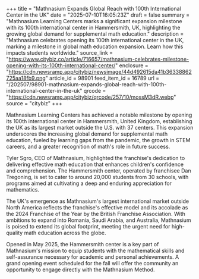 +++
title = "Mathnasium Expands Global Reach with 100th International Center in the UK"
date = "2025-07-10T16:05:23Z"
draft = false
summary = "Mathnasium Learning Centers marks a significant expansion milestone with its 100th international center in Hammersmith, UK, highlighting the growing global demand for supplemental math education."
description = "Mathnasium celebrates opening its 100th international center in the UK, marking a milestone in global math education expansion. Learn how this impacts students worldwide."
source_link = "https://www.citybiz.co/article/716657/mathnasium-celebrates-milestone-opening-with-its-100th-international-center/"
enclosure = "https://cdn.newsramp.app/citybiz/newsimage/44d492615da41b36338862725aa18fb9.png"
article_id = 98901
feed_item_id = 16789
url = "/202507/98901-mathnasium-expands-global-reach-with-100th-international-center-in-the-uk"
qrcode = "https://cdn.newsramp.app/citybiz/qrcode/257/10/mossM3dR.webp"
source = "citybiz"
+++

<p>Mathnasium Learning Centers has achieved a notable milestone by opening its 100th international center in Hammersmith, United Kingdom, establishing the UK as its largest market outside the U.S. with 37 centers. This expansion underscores the increasing global demand for supplemental math education, fueled by learning gaps from the pandemic, the growth in STEM careers, and a greater recognition of math's role in future success.</p><p>Tyler Sgro, CEO of Mathnasium, highlighted the franchise's dedication to delivering effective math education that enhances children's confidence and comprehension. The Hammersmith center, operated by franchisee Dan Tregoning, is set to cater to around 20,000 students from 30 schools, with programs aimed at cultivating a deep and enduring appreciation for mathematics.</p><p>The UK's emergence as Mathnasium's largest international market outside North America reflects the franchise's effective model and its accolade as the 2024 Franchise of the Year by the British Franchise Association. With ambitions to expand into Romania, Saudi Arabia, and Australia, Mathnasium is poised to extend its global footprint, meeting the urgent need for high-quality math education across the globe.</p><p>Opened in May 2025, the Hammersmith center is a key part of Mathnasium's mission to equip students with the mathematical skills and self-assurance necessary for academic and personal achievements. A grand opening event scheduled for the fall will offer the community an opportunity to engage directly with the Mathnasium Method.</p>